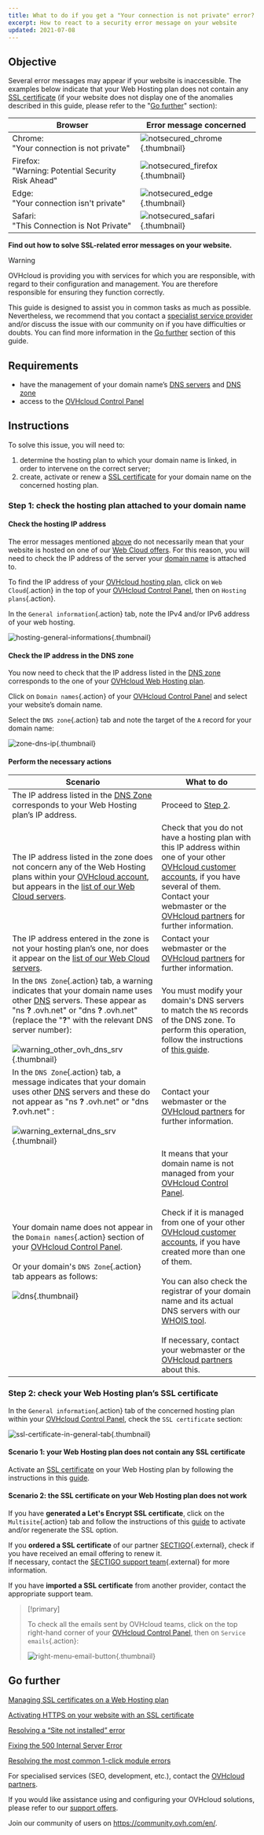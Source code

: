 ```yaml
---
title: What to do if you get a "Your connection is not private" error?
excerpt: How to react to a security error message on your website
updated: 2021-07-08
---
```


## Objective <a name="objective"></a>

Several error messages may appear if your website is inaccessible. The examples below indicate that your Web Hosting plan does not contain any [SSL certificate](/pages/web_cloud/web_hosting/ssl_on_webhosting) (if your website does not display one of the anomalies described in this guide, please refer to the "[Go further](#go-further)" section): 

|Browser|Error message concerned|
|-|---|
|Chrome:<br>"Your connection is not private"|![notsecured_chrome](images/notsecured-chrome.png){.thumbnail}|
|Firefox:<br>"Warning: Potential Security Risk Ahead"|![notsecured_firefox](images/notsecured-firefox.png){.thumbnail}|
|Edge:<br>"Your connection isn't private"|![notsecured_edge](images/notsecured-edge.png){.thumbnail}|
|Safari:<br>"This Connection is Not Private"|![notsecured_safari](images/notsecured-safari.png){.thumbnail}|

**Find out how to solve SSL-related error messages on your website.**

> [!warning]
> OVHcloud is providing you with services for which you are responsible, with regard to their configuration and management. You are therefore responsible for ensuring they function correctly.
>
> This guide is designed to assist you in common tasks as much as possible. Nevertheless, we recommend that you contact a [specialist service provider](/links/partner) and/or discuss the issue with our community on if you have difficulties or doubts. You can find more information in the [Go further](#go-further) section of this guide.
>

## Requirements

- have the management of your domain name’s [DNS servers](/pages/web_cloud/domains/dns_server_general_information) and [DNS zone](/pages/web_cloud/domains/dns_zone_general_information)
- access to the [OVHcloud Control Panel](/links/manager)

## Instructions

To solve this issue, you will need to:

1. determine the hosting plan to which your domain name is linked, in order to intervene on the correct server;
2. create, activate or renew a [SSL certificate](/pages/web_cloud/web_hosting/ssl_on_webhosting) for your domain name on the concerned hosting plan.

### Step 1: check the hosting plan attached to your domain name

#### Check the hosting IP address

The error messages mentioned [above](#objective) do not necessarily mean that your website is hosted on one of our [Web Cloud offers](/links/web/hosting). For this reason, you will need to check the IP address of the server your [domain name](/links/web/domains) is attached to.

To find the IP address of your [OVHcloud hosting plan](/links/web/hosting), click on `Web Cloud`{.action} in the top of your [OVHcloud Control Panel](/links/manager), then on `Hosting plans`{.action}.

In the `General information`{.action} tab, note the IPv4 and/or IPv6 address of your web hosting.

![hosting-general-informations](images/find-ipv4-and-ipv6.png){.thumbnail}

#### Check the IP address in the DNS zone

You now need to check that the IP address listed in the [DNS zone](/pages/web_cloud/domains/dns_zone_edit) corresponds to the one of your [OVHcloud Web Hosting plan](/links/web/hosting).

Click on `Domain names`{.action} of your [OVHcloud Control Panel](/links/manager) and select your website’s domain name.

Select the `DNS zone`{.action} tab and note the target of the `A` record for your domain name:

![zone-dns-ip](images/dashboard-entry-a.png){.thumbnail}

#### Perform the necessary actions

|Scenario|What to do|
|---|---|
|The IP address listed in the [DNS Zone](/pages/web_cloud/domains/dns_zone_edit) corresponds to your Web Hosting plan’s IP address.|Proceed to [Step 2](#step2).|
|The IP address listed in the zone does not concern any of the Web Hosting plans within your [OVHcloud account](/links/manager), but appears in the [list of our Web Cloud servers](/pages/web_cloud/web_hosting/clusters_and_shared_hosting_IP).|Check that you do not have a hosting plan with this IP address within one of your other [OVHcloud customer accounts](/links/manager), if you have several of them. Contact your webmaster or the [OVHcloud partners](/links/partner) for further information.|
|The IP address entered in the zone is not your hosting plan’s one, nor does it appear on the [list of our Web Cloud servers](/pages/web_cloud/web_hosting/clusters_and_shared_hosting_IP).|Contact your webmaster or the [OVHcloud partners](/links/partner) for further information.|
|In the `DNS Zone`{.action} tab, a warning indicates that your domain name uses other [DNS](/pages/web_cloud/domains/dns_zone_edit) servers. These appear as "ns **?** .ovh.net" or "dns **?** .ovh.net" (replace the "**?**" with the relevant DNS server number):<br><br>![warning_other_ovh_dns_srv](images/message-other-ovh-dns-servers.png){.thumbnail}|You must modify your domain's DNS servers to match the `NS` records of the DNS zone. To perform this operation, follow the instructions of [this guide](/pages/web_cloud/domains/dns_server_edit).|
|In the `DNS Zone`{.action} tab, a message indicates that your domain uses other [DNS](/pages/web_cloud/domains/dns_zone_edit) servers and these do not appear as "ns **?** .ovh.net" or "dns **?**.ovh.net" :<br><br>![warning_external_dns_srv](images/message-external-dns-servers.png){.thumbnail}|Contact your webmaster or the [OVHcloud partners](/links/partner) for further information.|
|Your domain name does not appear in the `Domain names`{.action} section of your [OVHcloud Control Panel](/links/manager).<br><br>Or your domain's `DNS Zone`{.action} tab appears as follows:<br><br>![dns](images/zone-without-domain-top-of-the-page.png){.thumbnail}|It means that your domain name is not managed from your [OVHcloud Control Panel](/links/manager).<br><br>Check if it is managed from one of your other [OVHcloud customer accounts](/links/manager), if you have created more than one of them.<br><br>You can also check the registrar of your domain name and its actual DNS servers with our [WHOIS tool](https://www.ovh.co.uk/support/tools/check_whois.pl).<br><br>If necessary, contact your webmaster or the [OVHcloud partners](/links/partner) about this.|

### Step 2: check your Web Hosting plan’s SSL certificate <a name="step2"></a>

In the `General information`{.action} tab of the concerned hosting plan within your [OVHcloud Control Panel](/links/manager), check the `SSL certificate` section:

![ssl-certificate-in-general-tab](images/no-ssl-certificate.png){.thumbnail}

#### Scenario 1: your Web Hosting plan does not contain any SSL certificate

Activate an [SSL certificate](/links/web/hosting-options-ssl) on your Web Hosting plan by following the instructions in this [guide](/pages/web_cloud/web_hosting/ssl_on_webhosting).

#### Scenario 2: the SSL certificate on your Web Hosting plan does not work

If you have **generated a Let's Encrypt SSL certificate**, click on the `Multisite`{.action} tab and follow the instructions of this [guide](/pages/web_cloud/web_hosting/ssl_on_webhosting#enabling-ssl-on-a-multisite) to activate and/or regenerate the SSL option.

If you **ordered a SSL certificate** of our partner [SECTIGO](https://sectigo.com/){.external}, check if you have received an email offering to renew it.
<br>If necessary, contact the [SECTIGO support team](https://sectigo.com/support){.external} for more information.

If you have **imported a SSL certificate** from another provider, contact the appropriate support team.

> [!primary]
>
> To check all the emails sent by OVHcloud teams, click on the top right-hand corner of your [OVHcloud Control Panel](/links/manager), then on `Service emails`{.action}:
>
>![right-menu-email-button](images/right-menu-email-button.png){.thumbnail}
>

## Go further <a name="go-further"></a>

[Managing SSL certificates on a Web Hosting plan](/pages/web_cloud/web_hosting/ssl_on_webhosting)

[Activating HTTPS on your website with an SSL certificate](/pages/web_cloud/web_hosting/ssl-activate-https-website)

[Resolving a “Site not installed” error](/pages/web_cloud/web_hosting/multisites_website_not_installed)

[Fixing the 500 Internal Server Error](/pages/web_cloud/web_hosting/diagnostic_fix_500_internal_server_error)

[Resolving the most common 1-click module errors](/pages/web_cloud/web_hosting/diagnostic_errors_module1clic)
 
For specialised services (SEO, development, etc.), contact the [OVHcloud partners](/links/partner).

If you would like assistance using and configuring your OVHcloud solutions, please refer to our [support offers](/links/support).

Join our community of users on <https://community.ovh.com/en/>.